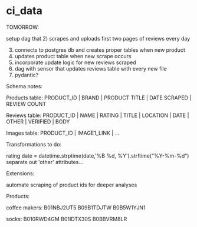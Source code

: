 # ci_data



TOMORROW:

setup dag that
2) scrapes and uploads first two pages of reviews every day

3) connects to postgres db and creates proper tables when new product
4) updates product table when new scrape occurs
5) incorporate update logic for new reviews scraped
6) dag with sensor that updates reviews table with every new file
7) pydantic?



Schema notes:

Products table:
PRODUCT_ID | BRAND | PRODUCT TITLE | DATE SCRAPED | REVIEW COUNT

Reviews table:
PRODUCT_ID | NAME | RATING | TITLE | LOCATION | DATE | OTHER | VERIFIED | BODY

Images table:
PRODUCT_ID | IMAGE1_LINK | ...




Transformations to do:

rating
date = datetime.strptime(date,'%B %d, %Y').strftime("%Y-%m-%d")
separate out 'other' attributes...


Extensions:

automate scraping of product ids for deeper analyses


Products:

coffee makers:
B01NBJ2UT5
B09B1TDJTW
B0B5W1YJN1

socks:
B010RWD4GM
B01IDTX30S
B0BBVRM8LR